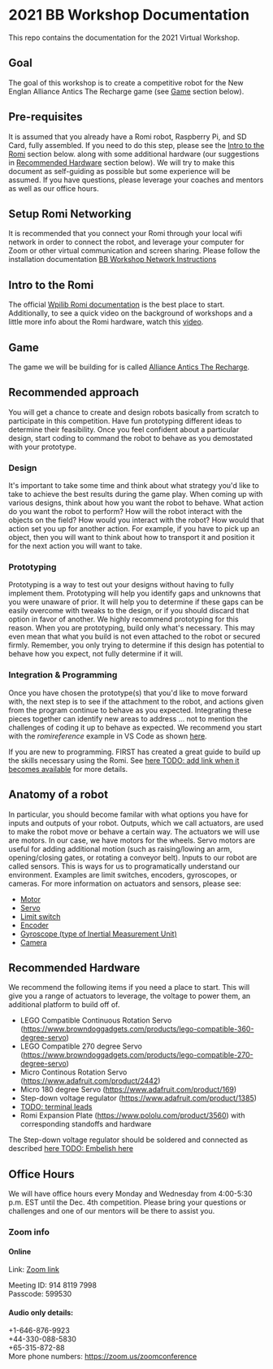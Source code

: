 # **2021 BB Workshop Documentation**
This repo contains the documentation for the 2021 Virtual Workshop. 

## Goal
The goal of this workshop is to create a competitive robot for the New Englan Alliance Antics The Recharge game (see [Game](#Game) section below).

## Pre-requisites
It is assumed that you already have a Romi robot, Raspberry Pi, and SD Card, fully assembled. If you need to do this step, please see the [Intro to the Romi](#IntroRomi) section below. along with some additional hardware (our suggestions in [Recommended Hardware](#RecommendedHardware) section below). We will try to make this document as self-guiding as possible but some experience will be assumed. If you have questions, please leverage your coaches and mentors as well as our office hours.

## Setup Romi Networking
It is recommended that you connect your Romi through your local wifi network in order to connect the robot, and leverage your computer for Zoom or other virtual communication and screen sharing. Please follow the installation documentation [BB Workshop Network Instructions](./BB%20Workshop%20Network%20Instructions.md)

## <a name="IntroRomi"></a>Intro to the Romi
The official [Wpilib Romi documentation](https://docs.wpilib.org/en/stable/docs/romi-robot/index.html) is the best place to start. Additionally, to see a quick video on the background of workshops and a little more info about the Romi hardware, watch this [video](https://www.youtube.com/watch?v=W3hX-cEsVwM&t=1207s). 

## <a name="Game"></a>Game
The game we will be building for is called [Alliance Antics The Recharge](https://wpilib.org/blog/alliance-antics-the-recharge). 

## Recommended approach
You will get a chance to create and design robots basically from scratch to participate in this competition. Have fun prototyping different ideas to determine their feasibility. Once you feel confident about a particular design, start coding to command the robot to behave as you demostated with your prototype.

### Design
It's important to take some time and think about what strategy you'd like to take to achieve the best results during the game play. When coming up with various designs, think about how you want the robot to behave. What action do you want the robot to perform? How will the robot interact with the objects on the field? How would you interact with the robot? How would that action set you up for another action. For example, if you have to pick up an object, then you will want to think about how to transport it and position it for the next action you will want to take.

### Prototyping
Prototyping is a way to test out your designs without having to fully implement them. Prototyping will help you identify gaps and unknowns that you were unaware of prior. It will help you to determine if these gaps can be easily overcome with tweaks to the design, or if you should discard that option in favor of another. We highly recommend prototyping for this reason. When you are prototyping, build only what's necessary. This may even mean that what you build is not even attached to the robot or secured firmly. Remember, you only trying to determine if this design has potential to behave how you expect, not fully determine if it will.

### Integration & Programming
Once you have chosen the prototype(s) that you'd like to move forward with, the next step is to see if the attachment to the robot, and actions given from the program continue to behave as you expected. Integrating these pieces together can identify new areas to address ... not to mention the challenges of coding it up to behave as expected. We recommend you start with the *romireference* example in VS Code as shown [here](https://docs.wpilib.org/en/stable/docs/romi-robot/programming-romi.html).

If you are new to programming. FIRST has created a great guide to build up the skills necessary using the Romi. See [here TODO: add link when it becomes available](https://www.firstinspires.org/robotics/frc/blog/2021-skill-building-update-intro-to-programming-module) for more details.

## Anatomy of a robot
In particular, you should become familar with what options you have for inputs and outputs of your robot. Outputs, which we call actuators, are used to make the robot move or behave a certain way. The actuators we will use are motors. In our case, we have motors for the wheels. Servo motors are useful for adding additional motion (such as raising/lowing an arm, opening/closing gates, or rotating a conveyor belt). Inputs to our robot are called sensors. This is ways for us to programatically understand our environment. Examples are limit switches, encoders, gyroscopes, or cameras. For more information on actuators and sensors, please see:
- [Motor](https://en.wikipedia.org/wiki/Electric_motor)
- [Servo](https://en.wikipedia.org/wiki/Servomotor)
- [Limit switch](https://en.wikipedia.org/wiki/Limit_switch)
- [Encoder](https://en.wikipedia.org/wiki/Rotary_encoder)
- [Gyroscope (type of Inertial Measurement Unit)](https://en.wikipedia.org/wiki/Gyroscope)
- [Camera](https://en.wikipedia.org/wiki/Computer_vision)

## <a name="RecommendedHardware"></a>Recommended Hardware
We recommend the following items if you need a place to start. This will give you a range of actuators to leverage, the voltage to power them, an additional platform to build off of.

- LEGO Compatible Continuous Rotation Servo (https://www.browndoggadgets.com/products/lego-compatible-360-degree-servo)
- LEGO Compatible 270 degree Servo (https://www.browndoggadgets.com/products/lego-compatible-270-degree-servo)
- Micro Continous Rotation Servo (https://www.adafruit.com/product/2442)
- Micro 180 degree Servo (https://www.adafruit.com/product/169)
- Step-down voltage regulator (https://www.adafruit.com/product/1385)
- [TODO: terminal leads]()
- Romi Expansion Plate (https://www.pololu.com/product/3560) with corresponding standoffs and hardware

The Step-down voltage regulator should be soldered and connected as described [here TODO: Embelish here](https://github.com/bb-frc-workshops/romi-examples/blob/main/simpleArm/README.md#setting-up-the-voltage-regulator-input)

## Office Hours
We will have office hours every Monday and Wednesday from 4:00-5:30 p.m. EST until the Dec. 4th competition. Please bring your questions or challenges and one of our mentors will be there to assist you. 

### Zoom info
#### Online <br/>
Link: [Zoom link](https://bloomberg.zoom.us/j/91481197998?pwd=bERFa2FveE5RaTA2aXBCYlc4NUo1Zz09)

Meeting ID: 914 8119 7998<br/>
Passcode: 599530<br/>

#### Audio only details: <br/>
+1-646-876-9923<br/>
+44-330-088-5830<br/>
+65-315-872-88<br/>
More phone numbers: https://zoom.us/zoomconference<br/>
